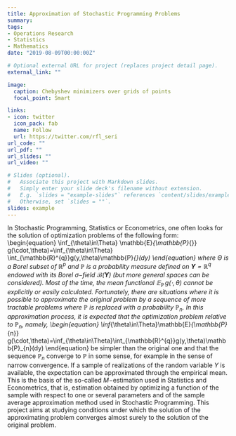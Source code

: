 ```yaml
---
title: Approximation of Stochastic Programming Problems
summary:
tags:
- Operations Research
- Statistics
- Mathematics
date: "2019-08-09T00:00:00Z"

# Optional external URL for project (replaces project detail page).
external_link: ""

image:
  caption: Chebyshev minimizers over grids of points
  focal_point: Smart

links:
- icon: twitter
  icon_pack: fab
  name: Follow
  url: https://twitter.com/rfl_seri
url_code: ""
url_pdf: ""
url_slides: ""
url_video: ""

# Slides (optional).
#   Associate this project with Markdown slides.
#   Simply enter your slide deck's filename without extension.
#   E.g. `slides = "example-slides"` references `content/slides/example-slides.md`.
#   Otherwise, set `slides = ""`.
slides: example
---
```


In Stochastic Programming, Statistics or Econometrics, one often looks for the solution of optimization problems of the following form:
\begin{equation}
\inf_{\theta\in\Theta} \mathbb{E}_{\mathbb{P}_{}} g(\cdot,\theta)=\inf_{\theta\in\Theta} \int_{\mathbb{R}^{q}}g(y,\theta)\mathbb{P}_{}(dy)
\end{equation}
where $\Theta$ is a Borel subset of $\mathbb{R}^{p}$ and  $\mathbb{P}$ is a probability measure defined on $\mathbf{Y}=\mathbb{R}^{q}$ endowed with its Borel $\sigma-$field $\mathcal{B}(\mathbf{Y})$ (but more general spaces can be considered). Most of the time, the mean functional $\mathbb{E}_\mathbb{P}\,g(\cdot,\theta)$ cannot be explicitly or easily calculated. Fortunately, there are situations where it is possible to approximate the original problem by a sequence of more tractable problems where $\mathbb{P}$ is replaced with a probability $\mathbb{P}_{n}$. In this approximation process, it is expected that the optimization problem relative to $\mathbb{P}_{n}$, namely,
\begin{equation}
\inf_{\theta\in\Theta}\mathbb{E}_{\mathbb{P}_{n}} g(\cdot,\theta)=\inf_{\theta\in\Theta}\int_{\mathbb{R}^{q}}g(y,\theta)\mathbb{P}_{n}(dy)
\end{equation}
be simpler than the original one and that the sequence $\mathbb{P}_{n}$ converge to $\mathbb{P}$ in some sense, for example in the sense of narrow convergence.
If a sample of realizations of the random variable $Y$ is available, the expectation can be approximated through the empirical mean. This is the basis of the so-called $M-$estimation used in Statistics and Econometrics, that is, estimation obtained by optimizing a function of the sample with respect to one or several parameters and of the sample average approximation method used in Stochastic Programming.
This project aims at studying conditions under which the solution of the approximating problem converges almost surely to the solution of the original problem.
